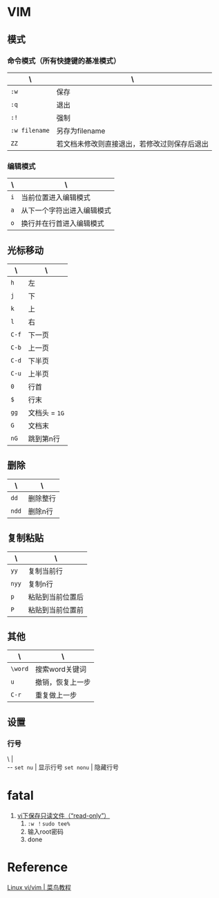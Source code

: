 # VIM

## 模式

### 命令模式（所有快捷键的基准模式）

\ | \
|---|---|
`:w` | 保存
`:q` | 退出
`:!` | 强制
`:w filename` | 另存为filename
`ZZ` | 若文档未修改则直接退出，若修改过则保存后退出

### 编辑模式

\ | \
|---|---|
`i` | 当前位置进入编辑模式
`a` | 从下一个字符出进入编辑模式
`o` | 换行并在行首进入编辑模式

## 光标移动

\ | \
-|-
`h` | 左
`j` | 下
`k` | 上
`l` | 右
`C-f` | 下一页
`C-b` | 上一页
`C-d` | 下半页
`C-u` | 上半页
`0` | 行首
`$` | 行末
`gg` | 文档头 = `1G`
`G` | 文档末
`nG` | 跳到第n行

## 删除

\ |\
-|-
`dd` | 删除整行
`ndd` | 删除n行


## 复制粘贴

\ | \
-|-
`yy` | 复制当前行
`nyy` | 复制n行
`p` | 粘贴到当前位置后
`P` | 粘贴到当前位置前

## 其他

 \ |\
 -|-
`\word` | 搜索word关键词
`u` | 撤销，恢复上一步
`C-r` | 重复做上一步

## 设置

### 行号
\ |\
-\-
`set nu` | 显示行号
`set nonu` | 隐藏行号

# fatal

1. [vi下保存只读文件（“read-only”）](http://blog.sciencenet.cn/blog-685489-563222.html)
    1. `:w ！sudo tee%`
    2. 输入root密码
    3. done

# Reference
[Linux vi/vim | 菜鸟教程](http://www.runoob.com/linux/linux-vim.html)
